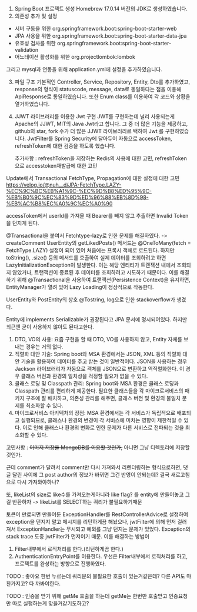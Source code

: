 1. Spring Boot 프로젝트 생성
   Homebrew 17.0.14 버전의 JDK로 생성하였습니다.
2. 의존성 추가 및 설정
  <ul>
  <li>서버 구동을 위한 org.springframework.boot:spring-boot-starter-web</li>
  <li>JPA 사용을 위한 org.springframework.boot:spring-boot-starter-data-jpa</li>
  <li>유효성 검사를 위한 org.springframework.boot:spring-boot-starter-validation</li>
  <li>어노테이션 활성화를 위한 org.projectlombok:lombok</li>
  </ul>
 그리고 mysql과 연동을 위해 application.yml에 설정을 추가하였습니다.

3. 파일 구조
   기본적인 Controller, Service, Repository, Entity, Dto를 추가하였고, response의 형식이 statuscode, message, data로 동일하다는 점을 이용해 ApiResponse로 통일하였습니다. 또한 Enum class를 이용하여 각 코드와 상황을 열거하였습니다.

4. JJWT 라이브러리를 이용한 Jwt 구현
   JWT를 구현하는데 널리 사용되는게 Apache의 JJWT, MIT의 Java Jwt라고 합니다. 그 중 더 많은 기능을 제공하고, github의 star, fork 수가 더 많은 JJWT 라이브러리르 택하여 Jwt 를 구현하였습니다.
   JwtFilter를 Spring Security에 달아두어 자동으로 accessToken, refreshToken에 대한 검증을 하도록 했습니다.

    추가사항 : refreshToken을 저장하는 Redis의 사용에 대한 고민, refreshToken으로 accesstoken재발급에 대한 고민

Update에서 Transactional FetchType, Propagation에 대한 설정에 대한 고민
https://velog.io/@nuh__d/JPA-FetchType.LAZY-%EC%9C%BC%EB%A1%9C-%EC%9D%B8%ED%95%9C-%EB%B0%9C%EC%83%9D%ED%96%88%EB%8D%98-%EB%AC%B8%EC%A0%9C%EC%A0%90

accessToken에서 userId를 가져올 때 Bearer를 빼지 않고 추출하면 Invalid Token을 던지게 된다.

@Transactional을 붙여서 Fetchtype-lazy로 인한 문제를 해결하였다. -> createComment
UserEntity의 getLikedPosts() 메서드는 @OneToMany(fetch = FetchType.LAZY) 설정이 되어 있어 처음에는 프록시 객체로 로드된다.
하지만 toString(), .size() 등의 메서드를 호출하여 실제 데이터를 조회하려고 하면 LazyInitializationException이 발생한다.
이는 해당 엔티티가 트랜잭션 내에서 조회되지 않았거나, 트랜잭션이 종료된 후 데이터를 조회하려고 시도하기 때문이다.
이를 해결하기 위해 @Transactional을 사용하여 트랜잭션(Persistence Context)을 유지하면, EntityManager가 열려 있어 Lazy Loading이 정상적으로 작동한다.

UserEntity와 PostEntity의 상호 @Tostring, log으로 인한 stackoverflow가 생겼다.

Entity에 implements Serializable가 권장된다고 JPA 문서에 명시되어있다.
하지만 최근엔 굳이 사용하지 않아도 된다고한다.

1. DTO, VO의 사용:
   요즘 구현을 할 때 DTO, VO를 사용하지 않고, Entity 자체를 보내는 경우는 거의 없다.
2. 직렬화 대안 기술:
   Spring boot와 MSA 환경에서는 JSON, XML 등의 직렬화 대안 기술을 활용하여 데이터를 주고 받는 것이 일반적이다.
   JSON을 사용하는 경우 Jackson 라이브러리가 자동으로 객체를 JSON으로 변환하고 역직렬화한다. 이 경우 클래스 버전과 환경의 일치성을 걱정할 필요가 없을 수 있다.
3. 클래스 로딩 및 Classpath 관리:
   Spring boot와 MSA 환경은 클래스 로딩과 Classpath 관리를 편리하게 제공한다.
   필요한 클래스들을 각 마이크로서비스의 패키지 구조에 잘 배치하고, 의존성 관리를 해주면, 클래스 버전 및 환경의 불일치 문제를 최소화할 수 있다.
4. 마이크로서비스 아키텍처의 장점:
   MSA 환경에서는 각 서비스가 독립적으로 배포되고 실행되므로, 클래스나 환경의 변경이 각 서비스에 미치는 영향이 제한적일 수 있다.
   이로 인해 클래스나 환경의 변화로 인한 문제가 다른 서비스로 전파되는 것을 최소화할 수 있다.

고민사항 : ~~이미지 저장을 MongoDB를 이용할 것인가,~~ 아니면 그냥 디렉토리에 저장할 것인가.

근데 comment가 달려서 comment만 다시 가져와서 리렌더링하는 형식으로하면, 댓글 달린 사이에 그 post author의 정보가 바뀌면 그건 반영이 안되는데? 결국 새로고침으로 다시 가져와야하나?

또, likeList의 size로 like수를 가져오는게아니라 like flag? 를 entity에 만들어놓고 그걸 반환하자 -> likeList를 SELECT하는 쿼리가 불필요하기때문

토큰이 만료되면 만들어둔 ExceptionHandler를 RestControllerAdvice로 설정하여 exception을 던지지 말고 메시지를 리턴하게끔 해놨으나, jwtFilter에 의해 먼저 걸러져서 ExceptionHandler는 무시되고 예외를 그냥 던지는 문제가 있었다. Exception의 stack trace 도중 jwtFilter가 먼저이기 때문. 이를 해결하는 방법이

1. Filter내부에서 로직처리를 한다.(리턴하게끔 한다.)
2. AuthenticationEntryPoint를 이용한다.
   우선은 Filter내부에서 로직처리를 하고, 프로젝트를 완성하는 방향으로 진행하였다.

TODO : 좋아요 한번 누르는데 쿼리문의 불필요한 호출이 있는거같은데? 다른 API도 마찬가지고? 다 까봐야한다.

TODO : 인증을 받기 위해 getMe 호출을 하는데 getMe는 한번만 호출받고 인증요청만 따로 실행하는게 맞을거같기도하고?
